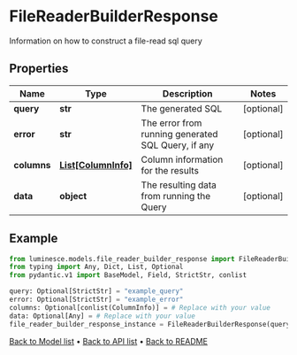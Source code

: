 # FileReaderBuilderResponse

Information on how to construct a file-read sql query
## Properties
Name | Type | Description | Notes
------------ | ------------- | ------------- | -------------
**query** | **str** | The generated SQL | [optional] 
**error** | **str** | The error from running generated SQL Query, if any | [optional] 
**columns** | [**List[ColumnInfo]**](ColumnInfo.md) | Column information for the results | [optional] 
**data** | **object** | The resulting data from running the Query | [optional] 
## Example

```python
from luminesce.models.file_reader_builder_response import FileReaderBuilderResponse
from typing import Any, Dict, List, Optional
from pydantic.v1 import BaseModel, Field, StrictStr, conlist

query: Optional[StrictStr] = "example_query"
error: Optional[StrictStr] = "example_error"
columns: Optional[conlist(ColumnInfo)] = # Replace with your value
data: Optional[Any] = # Replace with your value
file_reader_builder_response_instance = FileReaderBuilderResponse(query=query, error=error, columns=columns, data=data)

```

[Back to Model list](../README.md#documentation-for-models) &#8226; [Back to API list](../README.md#documentation-for-api-endpoints) &#8226; [Back to README](../README.md)

